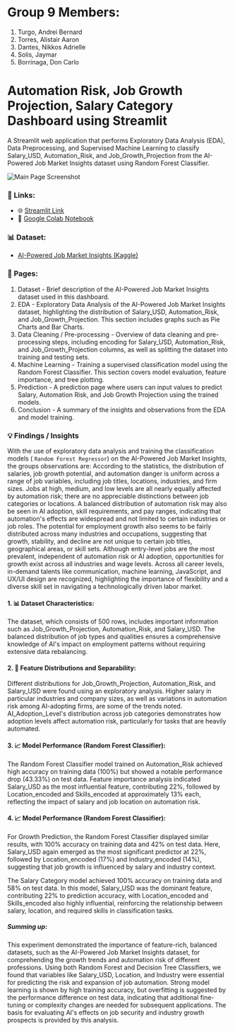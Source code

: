 # Group 9 Members:
1. Turgo, Andrei Bernard
2. Torres, Alistair Aaron
3. Dantes, Nikkos Adrielle
4. Solis, Jaymar
5. Borrinaga, Don Carlo


# Automation Risk, Job Growth Projection, Salary Category Dashboard using Streamlit

A Streamlit web application that performs Exploratory Data Analysis (EDA), Data Preprocessing, and Supervised Machine Learning to classify Salary_USD, Automation_Risk, and Job_Growth_Projection from the AI-Powered Job Market Insights dataset using Random Forest Classifier.

![Main Page Screenshot](screenshots/IrisClassificationDashboard.webp)

### 🔗 Links:

- 🌐 [Streamlit Link](https://abnederio-datasciproj-dashmain-wnmtxh.streamlit.app/)
- 📗 [Google Colab Notebook](https://colab.research.google.com/drive/1FEJQL-8x-ZlChg75fRNxULpZtuzIQcid#scrollTo=pwoDqaFnYav3)

### 📊 Dataset:

- [AI-Powered Job Market Insights (Kaggle)](https://www.kaggle.com/datasets/uom190346a/ai-powered-job-market-insights)

### 📖 Pages:
1. Dataset - Brief description of the AI-Powered Job Market Insights dataset used in this dashboard.
2. EDA - Exploratory Data Analysis of the AI-Powered Job Market Insights dataset, highlighting the distribution of Salary_USD, Automation_Risk, and Job_Growth_Projection. This section includes graphs such as Pie Charts and Bar Charts.
3. Data Cleaning / Pre-processing - Overview of data cleaning and pre-processing steps, including encoding for Salary_USD, Automation_Risk, and Job_Growth_Projection columns, as well as splitting the dataset into training and testing sets.
4. Machine Learning - Training a supervised classification model using the Random Forest Classifier. This section covers model evaluation, feature importance, and tree plotting.
5. Prediction - A prediction page where users can input values to predict Salary, Automation Risk, and Job Growth Projection using the trained models.
6. Conclusion - A summary of the insights and observations from the EDA and model training.

### 💡 Findings / Insights

With the use of exploratory data analysis and training the classification models ( `Random Forest Regressor`) on the AI-Powered Job Market Insights, the groups observations are:
According to the statistics, the distribution of salaries, job growth potential, and automation danger is uniform across a range of job variables, including job titles, locations, industries, and firm sizes. Jobs at high, medium, and low levels are all nearly equally affected by automation risk; there are no appreciable distinctions between job categories or locations. A balanced distribution of automation risk may also be seen in AI adoption, skill requirements, and pay ranges, indicating that automation's effects are widespread and not limited to certain industries or job roles.
The potential for employment growth also seems to be fairly distributed across many industries and occupations, suggesting that growth, stability, and decline are not unique to certain job titles, geographical areas, or skill sets. Although entry-level jobs are the most prevalent, independent of automation risk or AI adoption, opportunities for growth exist across all industries and wage levels. Across all career levels, in-demand talents like communication, machine learning, JavaScript, and UX/UI design are recognized, highlighting the importance of flexibility and a diverse skill set in navigating a technologically driven labor market.

#### 1. 📊 **Dataset Characteristics**:
The dataset, which consists of 500 rows, includes important information such as Job_Growth_Projection, Automation_Risk, and Salary_USD. The balanced distribution of job types and qualities ensures a comprehensive knowledge of AI's impact on employment patterns without requiring extensive data rebalancing.

#### 2. 📝 **Feature Distributions and Separability**:
Different distributions for Job_Growth_Projection, Automation_Risk, and Salary_USD were found using an exploratory analysis. Higher salary in particular industries and company sizes, as well as variations in automation risk among AI-adopting firms, are some of the trends noted. AI_Adoption_Level's distribution across job categories demonstrates how adoption levels affect automation risk, particularly for tasks that are heavily automated.

#### 3. 📈 **Model Performance (Random Forest Classifier)**:
The Random Forest Classifier model trained on Automation_Risk achieved high accuracy on training data (100%) but showed a notable performance drop (43.33%) on test data. Feature importance analysis indicated Salary_USD as the most influential feature, contributing 22%, followed by Location_encoded and Skills_encoded at approximately 13% each, reflecting the impact of salary and job location on automation risk.
#### 4. 📈 **Model Performance (Random Forest Classifier)**:
For Growth Prediction, the Random Forest Classifier displayed similar results, with 100% accuracy on training data and 42% on test data. Here, Salary_USD again emerged as the most significant predictor at 22%, followed by Location_encoded (17%) and Industry_encoded (14%), suggesting that job growth is influenced by salary and industry context.

The Salary Category model achieved 100% accuracy on training data and 58% on test data. In this model, Salary_USD was the dominant feature, contributing 22% to prediction accuracy, with Location_encoded and Skills_encoded also highly influential, reinforcing the relationship between salary, location, and required skills in classification tasks.
##### **Summing up:**
This experiment demonstrated the importance of feature-rich, balanced datasets, such as the AI-Powered Job Market Insights dataset, for comprehending the growth trends and automation risk of different professions. Using both Random Forest and Decision Tree Classifiers, we found that variables like Salary_USD, Location, and Industry were essential for predicting the risk and expansion of job automation. Strong model learning is shown by high training accuracy, but overfitting is suggested by the performance difference on test data, indicating that additional fine-tuning or complexity changes are needed for subsequent applications. The basis for evaluating AI's effects on job security and industry growth prospects is provided by this analysis.


